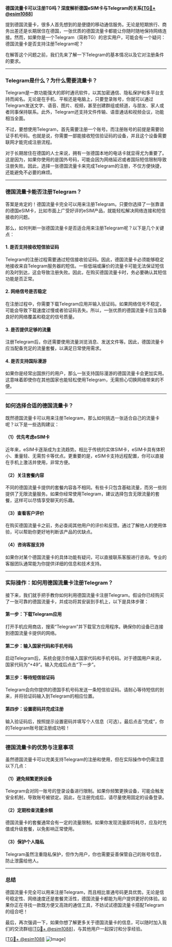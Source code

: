 **德国流量卡可以注册TG吗？深度解析德国eSIM卡与Telegram的关系[[TG💪+ @esim1088](https://t.me/s/esim1088)]**

提到德国流量卡，很多人首先想到的是便捷的移动通信服务。无论是短期旅行、商务出差还是长期居住在德国，一张优质的德国流量卡都能让你随时随地保持网络连接。然而，如果你是一个Telegram（简称TG）的忠实用户，可能会有一个疑问：德国流量卡是否支持注册Telegram呢？

在解答这个问题之前，我们先来了解一下Telegram的基本情况以及它对注册条件的要求。

---

### Telegram是什么？为什么需要流量卡？

Telegram是一款功能强大的即时通讯软件，以其加密通信、隐私保护和多平台支持而闻名。无论是在手机、平板还是电脑上，只要登录账号，你就可以通过Telegram发送文字、语音、图片、视频，甚至创建群组或频道，与朋友、家人或者同事保持联系。此外，Telegram还支持文件传输、语音通话和视频会议，功能相当全面。

不过，要想使用Telegram，首先需要注册一个账号。而注册账号的前提是需要验证手机号码。也就是说，你需要一部能接收短信验证码的设备，并且这个设备需要联网才能完成注册流程。

对于长期居住在德国的人士来说，拥有一张德国本地的电话卡就显得尤为重要了。这是因为，如果你使用的是国外号码，可能会因为网络延迟或者国际短信限制导致注册失败。因此，选择一张德国流量卡来完成Telegram的注册，不仅方便快捷，还能避免不必要的麻烦。

---

### 德国流量卡能否注册Telegram？

答案是肯定的！德国流量卡完全可以用来注册Telegram。只要你选择了一张靠谱的德国eSIM卡，比如市面上广受好评的eSIM产品，就能轻松解决网络连接和短信接收的问题。

那么，如何判断一张德国流量卡是否适合用来注册Telegram呢？以下是几个关键点：

#### 1. **是否支持接收短信验证码**
   Telegram的注册过程需要通过短信接收验证码。因此，德国流量卡必须能够稳定地接收来自Telegram服务器的短信。一些低端或廉价的流量卡可能无法保证短信的及时到达，这会导致注册失败。因此，在购买德国流量卡时，务必要确认其短信功能是否正常。

#### 2. **网络信号是否稳定**
   在注册过程中，你需要下载Telegram应用并输入验证码。如果网络信号不稳定，可能会导致下载速度过慢或者验证码丢失。所以，一张优质的德国流量卡应当具备良好的网络覆盖和稳定的信号质量。

#### 3. **是否提供足够的流量**
   注册Telegram后，你还需要使用流量浏览消息、发送文件等。因此，德国流量卡应当配备充足的流量套餐，以满足日常使用需求。

#### 4. **是否支持国际漫游**
   如果你是经常出国旅行的用户，那么一张支持国际漫游的德国流量卡会更加实用。这意味着即使你在其他国家也能轻松使用Telegram，无需担心切换网络带来的不便。

---

### 如何选择合适的德国流量卡？

既然德国流量卡可以用来注册Telegram，那么如何挑选一张适合自己的流量卡呢？以下是一些选购建议：

#### （1）优先考虑eSIM卡
近年来，eSIM卡逐渐成为主流趋势。相比于传统的实体SIM卡，eSIM卡具有体积小、重量轻、无需剪卡等优点。更重要的是，eSIM卡支持远程配置，你可以直接在手机上激活并使用，非常方便。

#### （2）关注套餐内容
不同的德国流量卡提供的套餐内容各不相同。有些卡只包含基础流量，而另一些则提供了无限流量服务。如果你经常使用Telegram，建议选择包含无限流量的套餐，这样可以尽情享受聊天的乐趣。

#### （3）查看客户评价
在购买德国流量卡之前，务必查阅其他用户的评价和反馈。通过了解他人的使用体验，可以帮助你更好地判断该产品的优缺点。

#### （4）咨询客服支持
如果你对某个德国流量卡的具体功能有疑问，可以直接联系客服进行咨询。专业的客服团队通常能为你提供详细的信息和技术支持。

---

### 实际操作：如何用德国流量卡注册Telegram？

接下来，我们就手把手教你如何利用德国流量卡注册Telegram。假设你已经购买了一张可靠的德国流量卡，并成功将其安装到手机上，以下是具体步骤：

#### 第一步：下载Telegram应用
打开手机应用商店，搜索“Telegram”并下载官方应用程序。确保你的设备已连接到德国流量卡提供的网络。

#### 第二步：输入国家代码和手机号码
启动Telegram后，系统会提示你输入国家代码和手机号码。对于德国用户来说，国家代码为“+49”。输入完成后点击“下一步”。

#### 第三步：等待短信验证码
Telegram会向你提供的德国手机号码发送一条短信验证码。请耐心等待短信的到来，并将验证码输入到Telegram的相应位置。

#### 第四步：设置密码并完成注册
输入验证码后，按照提示设置密码并填写个人信息（可选）。最后点击“完成”，你的Telegram账号就注册成功啦！

---

### 德国流量卡的优势与注意事项

虽然德国流量卡可以完美支持Telegram的注册和使用，但在实际操作中仍需注意以下几点：

#### （1）避免频繁更换设备
Telegram会对同一账号的登录设备进行限制。如果你频繁更换设备，可能会触发安全机制，导致账号被锁定。因此，在注册完成后，请尽量使用固定的设备登录。

#### （2）定期检查流量余额
德国流量卡的套餐通常会有一定的流量限制。如果你发现流量即将耗尽，应及时充值或升级套餐，以免影响正常使用。

#### （3）保护个人隐私
Telegram虽然注重隐私保护，但作为用户，你也需要妥善保管自己的账号信息，防止泄露给他人。

---

### 总结

德国流量卡完全可以用来注册Telegram，而且相比普通号码更具优势。无论是信号稳定性、网络速度还是套餐灵活性，德国流量卡都能为用户提供更好的体验。如果你正在寻找一款既方便又高效的通信工具，不妨试试德国流量卡搭配Telegram的组合吧！

最后，再次强调一下，如果你想了解更多关于德国流量卡的信息，可以随时加入我们的交流群组[[TG💪+ @esim1088](https://t.me/s/esim1088)]，与其他用户一起探讨和分享经验。

[[TG💪+ @esim1088](https://t.me/s/esim1088) ![Image](https://i.postimg.cc/4NQfJmqS/Snipaste-2025-05-13-00-14-12.png)]